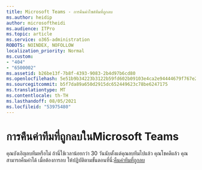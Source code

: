 ```yaml
---
title: Microsoft Teams - การคืนค่าไซต์ทีมที่ถูกลบ
ms.author: heidip
author: microsoftheidi
ms.audience: ITPro
ms.topic: article
ms.service: o365-administration
ROBOTS: NOINDEX, NOFOLLOW
localization_priority: Normal
ms.custom:
- "404"
- "6500002"
ms.assetid: b26be13f-7b8f-4393-9083-2b4d97b6cd80
ms.openlocfilehash: 5e51b9b34223b3122b59fd602b09103e4ca2e94444679f767e2a7005a9928694
ms.sourcegitcommit: b5f7da89a650d2915dc652449623c78be6247175
ms.translationtype: MT
ms.contentlocale: th-TH
ms.lasthandoff: 08/05/2021
ms.locfileid: "53975480"
---
```

# <a name="restoring-a-deleted-team-in-microsoft-teams"></a>การคืนค่าทีมที่ถูกลบในMicrosoft Teams

คุณบังเอิญลบทีมหรือไม่ ถ้านี่ใช้เวลาน้อยกว่า 30 วันนับตั้งแต่คุณลบทีมไปแล้ว คุณโชคดีแล้ว คุณสามารถคืนค่าได้ เมื่อต้องการลบ ให้ปฏิบัติตามขั้นตอนที่นี่:[คืนค่าทีมที่ถูกลบ](https://docs.microsoft.com/microsoftteams/archive-or-delete-a-team#restore-a-deleted-team)
